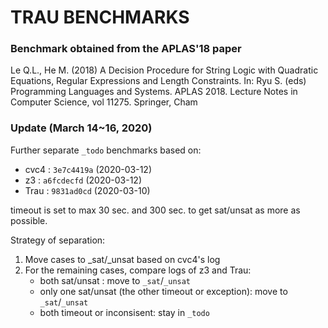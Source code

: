 # TRAU BENCHMARKS

### Benchmark obtained from the APLAS'18 paper

Le Q.L., He M. (2018) A Decision Procedure for String Logic with Quadratic Equations, Regular Expressions and Length Constraints.
In: Ryu S. (eds) Programming Languages and Systems. APLAS 2018. Lecture Notes in Computer Science, vol 11275. Springer, Cham

### Update (March 14~16, 2020)

Further separate `_todo` benchmarks based on:
- cvc4 : `3e7c4419a` (2020-03-12)
- z3   : `a6fcdecfd` (2020-03-12)
- Trau : `9831ad0cd` (2020-03-10)

timeout is set to max 30 sec. and 300 sec. to get sat/unsat as more as possible.

Strategy of separation:
1. Move cases to _sat/_unsat based on cvc4's log
2. For the remaining cases, compare logs of z3 and Trau:
    - both sat/unsat : move to `_sat`/`_unsat`
    - only one sat/unsat (the other timeout or exception): move to `_sat`/`_unsat`
    - both timeout or inconsisent: stay in `_todo`
